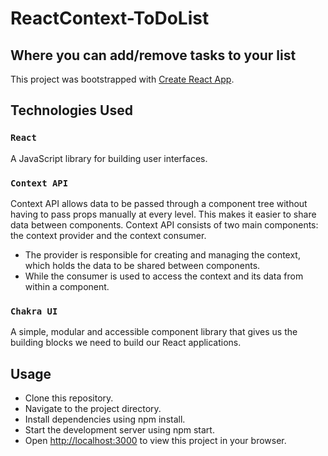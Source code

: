 # ReactContext-ToDoList

## Where you can add/remove tasks to your list

This project was bootstrapped with [Create React App](https://github.com/facebook/create-react-app).

## Technologies Used

### `React`

A JavaScript library for building user interfaces.

### `Context API`

Context API allows data to be passed through a component tree without having to pass props manually at every level. This makes it easier to share data between components.
Context API consists of two main components: the context provider and the context consumer.

- The provider is responsible for creating and managing the context, which holds the data to be shared between components.
- While the consumer is used to access the context and its data from within a component.

### `Chakra UI`

A simple, modular and accessible component library that gives us the building blocks we need to build our React applications.

## Usage

- Clone this repository.
- Navigate to the project directory.
- Install dependencies using npm install.
- Start the development server using npm start.
- Open [http://localhost:3000](http://localhost:3000) to view this project in your browser.
